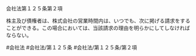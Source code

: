 会社法第１２５条第２項

株主及び債権者は、株式会社の営業時間内は、いつでも、次に掲げる請求をすることができる。この場合においては、当該請求の理由を明らかにしてしなければならない。

#会社法
#会社法/第１２５条
#会社法/第１２５条/第２項
